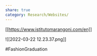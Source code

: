 ```yaml
---
share: true
category: Research/Websites/
---
```


[[https://www.istitutomarangoni.com/en]]

![[2022-03-22 12.23.37.png]]

#FashionGraduation